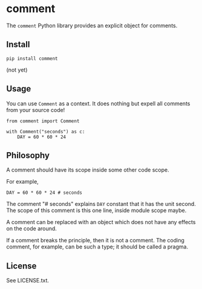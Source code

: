 # comment

The `comment` Python library provides an explicit object for comments.

## Install

```
pip install comment
```

(not yet)

## Usage

You can use `Comment` as a context. It does nothing but expell all comments
from your source code!

```
from comment import Comment

with Comment("seconds") as c:
    DAY = 60 * 60 * 24
```

## Philosophy

A comment should have its scope inside some other code scope.

For example,

```
DAY = 60 * 60 * 24 # seconds
```

The comment "# seconds" explains `DAY` constant that it has the unit second.
The scope of this comment is this one line, inside module scope maybe.

A comment can be replaced with an object which does not have any effects on
the code around.

If a comment breaks the principle, then it is not a comment.
The coding comment, for example, can be such a type; it should be called a pragma.

## License

See LICENSE.txt.
